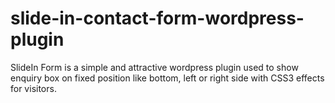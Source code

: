 # slide-in-contact-form-wordpress-plugin
SlideIn Form is a simple and attractive wordpress plugin used to show enquiry box on fixed position like bottom, left or right side with CSS3 effects for visitors.
